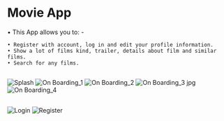 # Movie App
• This App allows you to: -

    • Register with account, log in and edit your profile information.
    • Show a lot of films kind, trailer, details about film and similar films.
    • Search for any films.
##
![Splash](https://github.com/MohammedAshraf19/Test/assets/92050638/c0434646-b611-4a71-8cfc-8fc509ae33c8)
![On Boarding_1](https://github.com/MohammedAshraf19/Test/assets/92050638/bd616e53-7b56-4d15-8672-0a02c8aa7774)
![On Boarding_2](https://github.com/MohammedAshraf19/Test/assets/92050638/b73bceb8-0e2e-4f6f-80a3-08f649671708)
![On Boarding_3 jpg](https://github.com/MohammedAshraf19/Test/assets/92050638/025e5d8b-838d-4309-bf76-4875a1602f32)
![On Boarding_4](https://github.com/MohammedAshraf19/Test/assets/92050638/83c795ee-aa6a-40a7-88ca-a67040354938)
##
![Login](https://github.com/MohammedAshraf19/Test/assets/92050638/165d6f1f-41ef-400b-b5a5-a28c0340027a)
![Register](https://github.com/MohammedAshraf19/Test/assets/92050638/0e8763f2-5b7e-4679-be4f-195d2213ae98)
##
